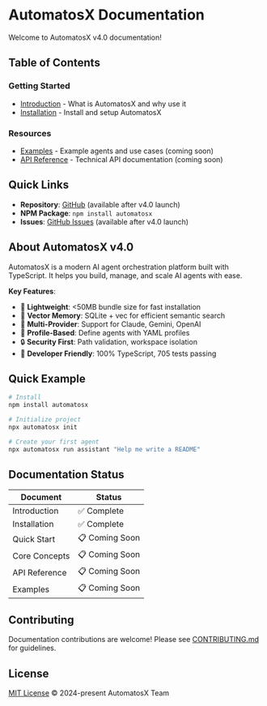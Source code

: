 # AutomatosX Documentation

Welcome to AutomatosX v4.0 documentation!

## Table of Contents

### Getting Started
- [Introduction](./guide/introduction.md) - What is AutomatosX and why use it
- [Installation](./guide/installation.md) - Install and setup AutomatosX

### Resources
- [Examples](../examples/) - Example agents and use cases (coming soon)
- [API Reference](./api/) - Technical API documentation (coming soon)

## Quick Links

- **Repository**: [GitHub](https://github.com/yourusername/automatosx) (available after v4.0 launch)
- **NPM Package**: `npm install automatosx`
- **Issues**: [GitHub Issues](https://github.com/yourusername/automatosx/issues) (available after v4.0 launch)

## About AutomatosX v4.0

AutomatosX is a modern AI agent orchestration platform built with TypeScript. It helps you build, manage, and scale AI agents with ease.

**Key Features**:
- 🚀 **Lightweight**: <50MB bundle size for fast installation
- 🧠 **Vector Memory**: SQLite + vec for efficient semantic search
- 🔌 **Multi-Provider**: Support for Claude, Gemini, OpenAI
- 📝 **Profile-Based**: Define agents with YAML profiles
- 🔒 **Security First**: Path validation, workspace isolation
- 🎯 **Developer Friendly**: 100% TypeScript, 705 tests passing

## Quick Example

```bash
# Install
npm install automatosx

# Initialize project
npx automatosx init

# Create your first agent
npx automatosx run assistant "Help me write a README"
```

## Documentation Status

| Document | Status |
|----------|--------|
| Introduction | ✅ Complete |
| Installation | ✅ Complete |
| Quick Start | 📋 Coming Soon |
| Core Concepts | 📋 Coming Soon |
| API Reference | 📋 Coming Soon |
| Examples | 📋 Coming Soon |

## Contributing

Documentation contributions are welcome! Please see [CONTRIBUTING.md](../CONTRIBUTING.md) for guidelines.

## License

[MIT License](../LICENSE) © 2024-present AutomatosX Team
